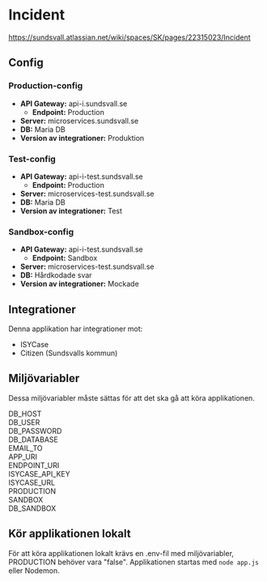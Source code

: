 # Incident

https://sundsvall.atlassian.net/wiki/spaces/SK/pages/22315023/Incident

## Config

### Production-config

- **API Gateway:**                  api-i.sundsvall.se
  - **Endpoint:**                   Production
- **Server:**                       microservices.sundsvall.se
- **DB:**                           Maria DB
- **Version av integrationer:**     Produktion

### Test-config

- **API Gateway:**                  api-i-test.sundsvall.se
  - **Endpoint:**                   Production
- **Server:**                       microservices-test.sundsvall.se
- **DB:**                           Maria DB
- **Version av integrationer:**     Test

### Sandbox-config

- **API Gateway:**                  api-i-test.sundsvall.se
  - **Endpoint:**                   Sandbox
- **Server:**                       microservices-test.sundsvall.se
- **DB:**                           Hårdkodade svar
- **Version av integrationer:**     Mockade

## Integrationer

Denna applikation har integrationer mot:

* ISYCase
* Citizen (Sundsvalls kommun)

## Miljövariabler

Dessa miljövariabler måste sättas för att det ska gå att köra applikationen.

DB_HOST<br>
DB_USER<br>
DB_PASSWORD<br>
DB_DATABASE<br>
EMAIL_TO<br>
APP_URI<br>
ENDPOINT_URI<br>
ISYCASE_API_KEY<br>
ISYCASE_URL<br>
PRODUCTION<br>
SANDBOX<br>
DB_SANDBOX

## Kör applikationen lokalt

För att köra applikationen lokalt krävs en .env-fil med miljövariabler, PRODUCTION behöver vara "false". Applikationen startas med `node app.js` eller Nodemon.
